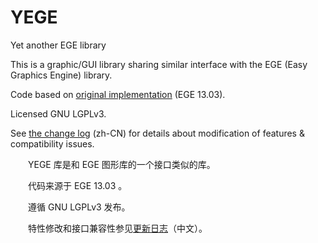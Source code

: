 ﻿# YEGE

Yet another EGE library

This is a graphic/GUI library sharing similar interface with the EGE (Easy Graphics Engine) library.

Code based on [original implementation](http://misakamm.github.com/xege) (EGE 13.03).

Licensed GNU LGPLv3.

See [the change log](ChangeLog.md) (zh-CN) for details about modification of features & compatibility issues.

　　YEGE 库是和 EGE 图形库的一个接口类似的库。

　　代码来源于 EGE 13.03 。

　　遵循 GNU LGPLv3 发布。

　　特性修改和接口兼容性参见[更新日志](ChangeLog.md)（中文）。

